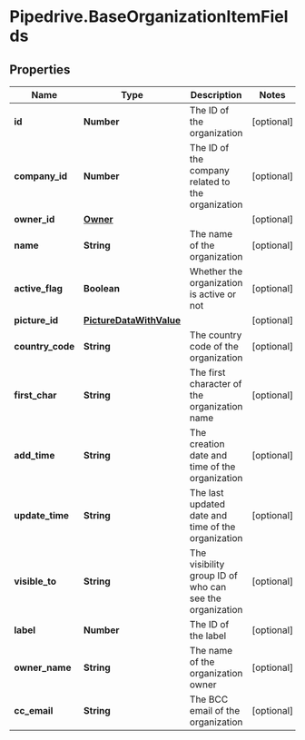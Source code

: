 # Pipedrive.BaseOrganizationItemFields

## Properties

Name | Type | Description | Notes
------------ | ------------- | ------------- | -------------
**id** | **Number** | The ID of the organization | [optional] 
**company_id** | **Number** | The ID of the company related to the organization | [optional] 
**owner_id** | [**Owner**](Owner.md) |  | [optional] 
**name** | **String** | The name of the organization | [optional] 
**active_flag** | **Boolean** | Whether the organization is active or not | [optional] 
**picture_id** | [**PictureDataWithValue**](PictureDataWithValue.md) |  | [optional] 
**country_code** | **String** | The country code of the organization | [optional] 
**first_char** | **String** | The first character of the organization name | [optional] 
**add_time** | **String** | The creation date and time of the organization | [optional] 
**update_time** | **String** | The last updated date and time of the organization | [optional] 
**visible_to** | **String** | The visibility group ID of who can see the organization | [optional] 
**label** | **Number** | The ID of the label | [optional] 
**owner_name** | **String** | The name of the organization owner | [optional] 
**cc_email** | **String** | The BCC email of the organization | [optional] 


